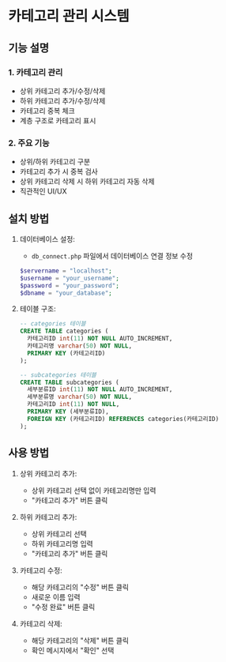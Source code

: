 # 카테고리 관리 시스템

## 기능 설명

### 1. 카테고리 관리
- 상위 카테고리 추가/수정/삭제
- 하위 카테고리 추가/수정/삭제
- 카테고리 중복 체크
- 계층 구조로 카테고리 표시

### 2. 주요 기능
- 상위/하위 카테고리 구분
- 카테고리 추가 시 중복 검사
- 상위 카테고리 삭제 시 하위 카테고리 자동 삭제
- 직관적인 UI/UX

## 설치 방법

1. 데이터베이스 설정:
   - `db_connect.php` 파일에서 데이터베이스 연결 정보 수정
   ```php
   $servername = "localhost";
   $username = "your_username";
   $password = "your_password";
   $dbname = "your_database";
   ```

2. 테이블 구조:
   ```sql
   -- categories 테이블
   CREATE TABLE categories (
     카테고리ID int(11) NOT NULL AUTO_INCREMENT,
     카테고리명 varchar(50) NOT NULL,
     PRIMARY KEY (카테고리ID)
   );

   -- subcategories 테이블
   CREATE TABLE subcategories (
     세부분류ID int(11) NOT NULL AUTO_INCREMENT,
     세부분류명 varchar(50) NOT NULL,
     카테고리ID int(11) NOT NULL,
     PRIMARY KEY (세부분류ID),
     FOREIGN KEY (카테고리ID) REFERENCES categories(카테고리ID)
   );
   ```

## 사용 방법

1. 상위 카테고리 추가:
   - 상위 카테고리 선택 없이 카테고리명만 입력
   - "카테고리 추가" 버튼 클릭

2. 하위 카테고리 추가:
   - 상위 카테고리 선택
   - 하위 카테고리명 입력
   - "카테고리 추가" 버튼 클릭

3. 카테고리 수정:
   - 해당 카테고리의 "수정" 버튼 클릭
   - 새로운 이름 입력
   - "수정 완료" 버튼 클릭

4. 카테고리 삭제:
   - 해당 카테고리의 "삭제" 버튼 클릭
   - 확인 메시지에서 "확인" 선택 